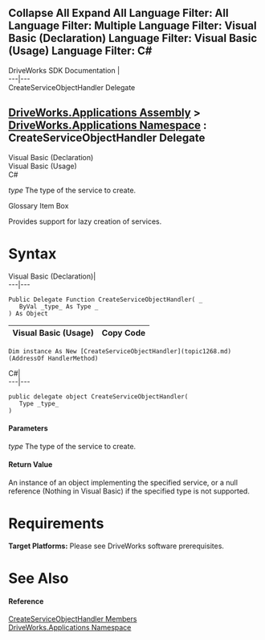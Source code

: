 Collapse All Expand All Language Filter: All  Language Filter: Multiple  Language Filter: Visual Basic (Declaration) Language Filter: Visual Basic (Usage) Language Filter: C#  
---  
DriveWorks SDK Documentation  |   
---|---  
CreateServiceObjectHandler Delegate   
  
[DriveWorks.Applications Assembly](topic13.md) > [DriveWorks.Applications Namespace](topic16.md) : CreateServiceObjectHandler Delegate  
---  
  
Visual Basic (Declaration)    
Visual Basic (Usage)    
C# 

_type_
    The type of the service to create.

Glossary Item Box

Provides support for lazy creation of services. 

# Syntax

Visual Basic (Declaration)|   
---|---  
      
    
    Public Delegate Function CreateServiceObjectHandler( _
       ByVal _type_ As Type _
    ) As Object  
  
Visual Basic (Usage)| Copy Code  
---|---  
      
    
    Dim instance As New [CreateServiceObjectHandler](topic1268.md)(AddressOf HandlerMethod)  
  
C#|   
---|---  
      
    
    public delegate object CreateServiceObjectHandler( 
       Type _type_
    )  
  
#### Parameters

 _type_
    The type of the service to create.

#### Return Value

An instance of an object implementing the specified service, or a null reference (Nothing in Visual Basic) if the specified type is not supported.

# Requirements

**Target Platforms:** Please see DriveWorks software prerequisites.

# See Also

#### Reference

[CreateServiceObjectHandler Members](topic1268.md)   
[DriveWorks.Applications Namespace](topic16.md)


